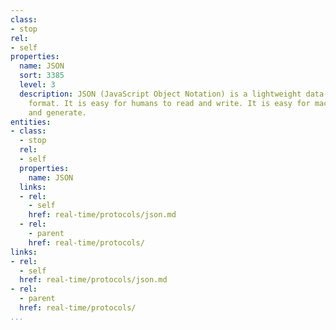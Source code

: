 ```yaml
---
class:
- stop
rel:
- self
properties:
  name: JSON
  sort: 3385
  level: 3
  description: JSON (JavaScript Object Notation) is a lightweight data-interchange
    format. It is easy for humans to read and write. It is easy for machines to parse
    and generate.
entities:
- class:
  - stop
  rel:
  - self
  properties:
    name: JSON
  links:
  - rel:
    - self
    href: real-time/protocols/json.md
  - rel:
    - parent
    href: real-time/protocols/
links:
- rel:
  - self
  href: real-time/protocols/json.md
- rel:
  - parent
  href: real-time/protocols/
...
```

